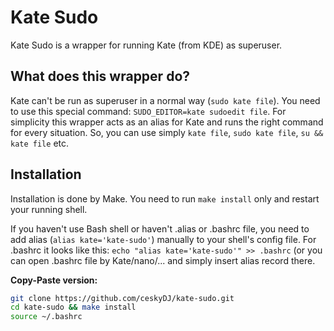 # Kate Sudo

Kate Sudo is a wrapper for running Kate (from KDE) as superuser.

## What does this wrapper do?

Kate can't be run as superuser in a normal way (`sudo kate file`). You need to use this special command: `SUDO_EDITOR=kate sudoedit file`. For simplicity this wrapper acts as an alias for Kate and runs the right command for every situation. So, you can use simply `kate file`, `sudo kate file`, `su && kate file` etc.

## Installation

Installation is done by Make. You need to run `make install` only and restart your running shell.

If you haven't use Bash shell or haven't .alias or .bashrc file, you need to add alias (`alias kate='kate-sudo'`) manually to your shell's config file. For .bashrc it looks like this: `echo "alias kate='kate-sudo'" >> .bashrc` (or you can open .bashrc file by Kate/nano/... and simply insert alias record there.

**Copy-Paste version:**
```bash
git clone https://github.com/ceskyDJ/kate-sudo.git
cd kate-sudo && make install
source ~/.bashrc
```

